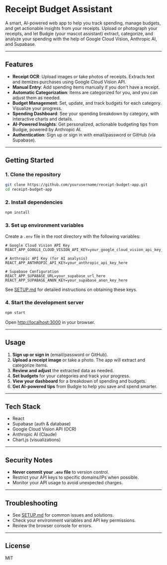 # Receipt Budget Assistant

A smart, AI-powered web app to help you track spending, manage budgets, and get actionable insights from your receipts. Upload or photograph your receipts, and let Budgie (your mascot assistant) extract, categorize, and analyze your spending with the help of Google Cloud Vision, Anthropic AI, and Supabase.

---

## Features

- **Receipt OCR**: Upload images or take photos of receipts. Extracts text and itemizes purchases using Google Cloud Vision API.
- **Manual Entry**: Add spending items manually if you don't have a receipt.
- **Automatic Categorization**: Items are categorized for you, and you can adjust them as needed.
- **Budget Management**: Set, update, and track budgets for each category. Visualize your progress.
- **Spending Dashboard**: See your spending breakdown by category, with interactive charts and details.
- **AI-Powered Insights**: Get personalized, actionable budgeting tips from Budgie, powered by Anthropic AI.
- **Authentication**: Sign up or sign in with email/password or GitHub (via Supabase).

---

## Getting Started

### 1. Clone the repository

```bash
git clone https://github.com/yourusername/receipt-budget-app.git
cd receipt-budget-app
```

### 2. Install dependencies

```bash
npm install
```

### 3. Set up environment variables

Create a `.env` file in the root directory with the following variables:

```env
# Google Cloud Vision API Key
REACT_APP_GOOGLE_CLOUD_VISION_API_KEY=your_google_cloud_vision_api_key_here

# Anthropic API Key (for AI analysis)
REACT_APP_ANTHROPIC_API_KEY=your_anthropic_api_key_here

# Supabase Configuration
REACT_APP_SUPABASE_URL=your_supabase_url_here
REACT_APP_SUPABASE_ANON_KEY=your_supabase_anon_key_here
```

See [SETUP.md](SETUP.md) for detailed instructions on obtaining these keys.

### 4. Start the development server

```bash
npm start
```

Open [http://localhost:3000](http://localhost:3000) in your browser.

---

## Usage

1. **Sign up or sign in** (email/password or GitHub).
2. **Upload a receipt image** or take a photo. The app will extract and categorize items.
3. **Review and adjust** the extracted data as needed.
4. **Set budgets** for your categories and track your progress.
5. **View your dashboard** for a breakdown of spending and budgets.
6. **Get AI-powered tips** from Budgie to help you save and spend smarter.

---

## Tech Stack

- React
- Supabase (auth & database)
- Google Cloud Vision API (OCR)
- Anthropic AI (Claude)
- Chart.js (visualizations)

---

## Security Notes

- **Never commit your `.env` file** to version control.
- Restrict your API keys to specific domains/IPs when possible.
- Monitor your API usage to avoid unexpected charges.

---

## Troubleshooting

- See [SETUP.md](SETUP.md) for common issues and solutions.
- Check your environment variables and API key permissions.
- Review the browser console for errors.

---

## License

MIT
